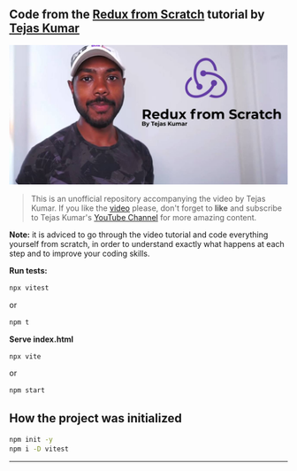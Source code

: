 ## Code from the [Redux from Scratch](https://www.youtube.com/watch?v=-g1f0j5Qk8A) tutorial by [Tejas Kumar](https://tej.as/)

![Redux from Scratch by Tejas Kumar](./Header.jpg)

> This is an unofficial repository accompanying the video by Tejas Kumar. If you like the [video](https://www.youtube.com/watch?v=-g1f0j5Qk8A) please, don't forget to **like** and subscribe to Tejas Kumar's [YouTube Channel](https://www.youtube.com/@tejask) for more amazing content. 

**Note:** it is adviced to go through the video tutorial and code everything yourself from scratch, in order to understand exactly what happens at each step and to improve your coding skills.

**Run tests:**

```bash
npx vitest
```
or

```bash
npm t
```

**Serve index.html**

```bash
npx vite
```

or 

```bash
npm start
```

## How the project was initialized

```bash
npm init -y
npm i -D vitest
```

---

